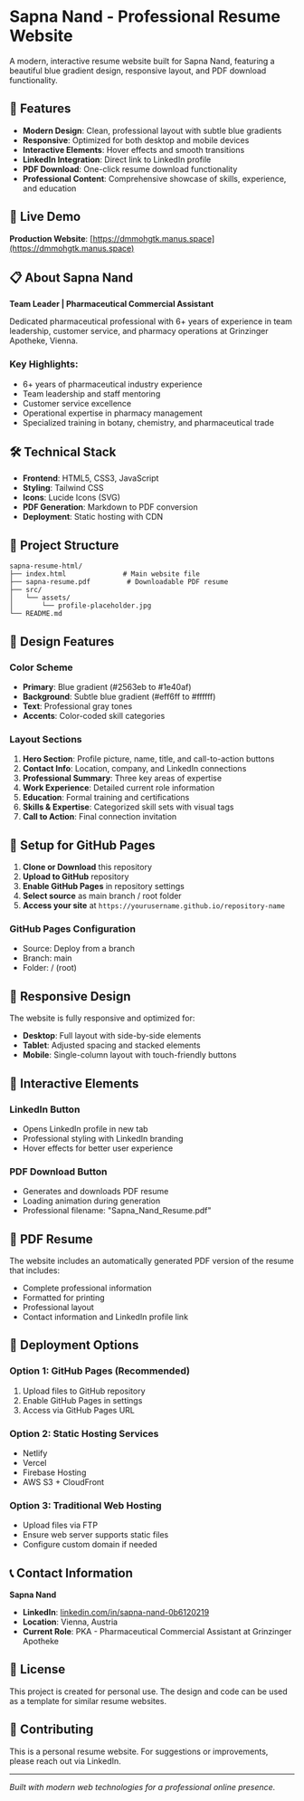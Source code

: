 # Sapna Nand - Professional Resume Website

A modern, interactive resume website built for Sapna Nand, featuring a beautiful blue gradient design, responsive layout, and PDF download functionality.

## 🌟 Features

- **Modern Design**: Clean, professional layout with subtle blue gradients
- **Responsive**: Optimized for both desktop and mobile devices
- **Interactive Elements**: Hover effects and smooth transitions
- **LinkedIn Integration**: Direct link to LinkedIn profile
- **PDF Download**: One-click resume download functionality
- **Professional Content**: Comprehensive showcase of skills, experience, and education

## 🚀 Live Demo

**Production Website**: [https://dmmohgtk.manus.space](https://dmmohgtk.manus.space)

## 📋 About Sapna Nand

**Team Leader | Pharmaceutical Commercial Assistant**

Dedicated pharmaceutical professional with 6+ years of experience in team leadership, customer service, and pharmacy operations at Grinzinger Apotheke, Vienna.

### Key Highlights:
- 6+ years of pharmaceutical industry experience
- Team leadership and staff mentoring
- Customer service excellence
- Operational expertise in pharmacy management
- Specialized training in botany, chemistry, and pharmaceutical trade

## 🛠️ Technical Stack

- **Frontend**: HTML5, CSS3, JavaScript
- **Styling**: Tailwind CSS
- **Icons**: Lucide Icons (SVG)
- **PDF Generation**: Markdown to PDF conversion
- **Deployment**: Static hosting with CDN

## 📁 Project Structure

```
sapna-resume-html/
├── index.html              # Main website file
├── sapna-resume.pdf         # Downloadable PDF resume
├── src/
│   └── assets/
│       └── profile-placeholder.jpg
└── README.md
```

## 🎨 Design Features

### Color Scheme
- **Primary**: Blue gradient (#2563eb to #1e40af)
- **Background**: Subtle blue gradient (#eff6ff to #ffffff)
- **Text**: Professional gray tones
- **Accents**: Color-coded skill categories

### Layout Sections
1. **Hero Section**: Profile picture, name, title, and call-to-action buttons
2. **Contact Info**: Location, company, and LinkedIn connections
3. **Professional Summary**: Three key areas of expertise
4. **Work Experience**: Detailed current role information
5. **Education**: Formal training and certifications
6. **Skills & Expertise**: Categorized skill sets with visual tags
7. **Call to Action**: Final connection invitation

## 🔧 Setup for GitHub Pages

1. **Clone or Download** this repository
2. **Upload to GitHub** repository
3. **Enable GitHub Pages** in repository settings
4. **Select source** as main branch / root folder
5. **Access your site** at `https://yourusername.github.io/repository-name`

### GitHub Pages Configuration
- Source: Deploy from a branch
- Branch: main
- Folder: / (root)

## 📱 Responsive Design

The website is fully responsive and optimized for:
- **Desktop**: Full layout with side-by-side elements
- **Tablet**: Adjusted spacing and stacked elements
- **Mobile**: Single-column layout with touch-friendly buttons

## 🔗 Interactive Elements

### LinkedIn Button
- Opens LinkedIn profile in new tab
- Professional styling with LinkedIn branding
- Hover effects for better user experience

### PDF Download Button
- Generates and downloads PDF resume
- Loading animation during generation
- Professional filename: "Sapna_Nand_Resume.pdf"

## 📄 PDF Resume

The website includes an automatically generated PDF version of the resume that includes:
- Complete professional information
- Formatted for printing
- Professional layout
- Contact information and LinkedIn profile link

## 🚀 Deployment Options

### Option 1: GitHub Pages (Recommended)
1. Upload files to GitHub repository
2. Enable GitHub Pages in settings
3. Access via GitHub Pages URL

### Option 2: Static Hosting Services
- Netlify
- Vercel
- Firebase Hosting
- AWS S3 + CloudFront

### Option 3: Traditional Web Hosting
- Upload files via FTP
- Ensure web server supports static files
- Configure custom domain if needed

## 📞 Contact Information

**Sapna Nand**
- **LinkedIn**: [linkedin.com/in/sapna-nand-0b6120219](https://www.linkedin.com/in/sapna-nand-0b6120219/)
- **Location**: Vienna, Austria
- **Current Role**: PKA - Pharmaceutical Commercial Assistant at Grinzinger Apotheke

## 📝 License

This project is created for personal use. The design and code can be used as a template for similar resume websites.

## 🤝 Contributing

This is a personal resume website. For suggestions or improvements, please reach out via LinkedIn.

---

*Built with modern web technologies for a professional online presence.*

